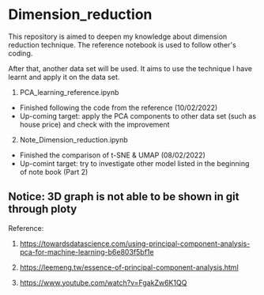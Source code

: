 # Dimension_reduction

This repository is aimed to deepen my knowledge about dimension reduction technique. The reference notebook is used to follow other's coding.

After that, another data set will be used. It aims to use the technique I have learnt and apply it on the data set.


1) PCA_learning_reference.ipynb
- Finished following the code from the reference (10/02/2022)
- Up-coming target: apply the PCA components to other data set (such as house price) and check with the improvement

2) Note_Dimension_reduction.ipynb
- Finished the comparison of t-SNE & UMAP (08/02/2022)
- Up-comint target: try to investigate other model listed in the beginning of note book (Part 2)

Notice: 3D graph is not able to be shown in git through ploty
------------------------------
Reference:

1) https://towardsdatascience.com/using-principal-component-analysis-pca-for-machine-learning-b6e803f5bf1e

2) https://leemeng.tw/essence-of-principal-component-analysis.html

3) https://www.youtube.com/watch?v=FgakZw6K1QQ
